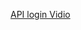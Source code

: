 <a href='https://drive.google.com/file/d/173ZoWD1QcxOqNkfBx6mNo-lNZaJBoqUl/view?usp=drive_link'>API login Vidio</a>
